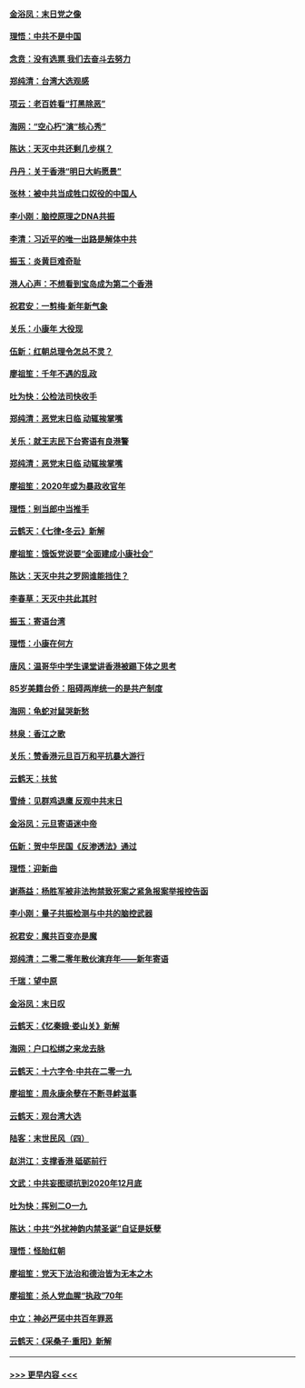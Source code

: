 #### [金浴凤：末日党之像](../pages/nsc993/n11787475.md?t=01122331) 
#### [理悟：中共不是中国](../pages/nsc993/n11787463.md?t=01122331) 
#### [念贲：没有选票  我们去奋斗去努力](../pages/nsc993/n11787398.md?t=01122331) 
#### [郑纯清：台湾大选观感](../pages/nsc993/n11786210.md?t=01122331) 
#### [项云：老百姓看“打黑除恶”](../pages/nsc993/n11785398.md?t=01122331) 
#### [海网：“空心朽”演“核心秀”](../pages/nsc993/n11783874.md?t=01122331) 
#### [陈达：天灭中共还剩几步棋？](../pages/nsc993/n11783719.md?t=01122331) 
#### [丹丹：关于香港“明日大屿愿景”](../pages/nsc993/n11783273.md?t=01122331) 
#### [张林：被中共当成牲口奴役的中国人](../pages/nsc993/n11782397.md?t=01122331) 
#### [李小刚：脑控原理之DNA共振](../pages/nsc993/n11780962.md?t=01122331) 
#### [李清：习近平的唯一出路是解体中共](../pages/nsc993/n11780866.md?t=01122331) 
#### [振玉：炎黄巨难奇耻](../pages/nsc993/n11779632.md?t=01122331) 
#### [港人心声：不想看到宝岛成为第二个香港](../pages/nsc993/n11778817.md?t=01122331) 
#### [祝君安：一剪梅‧新年新气象](../pages/nsc993/n11776340.md?t=01122331) 
#### [关乐：小康年 大役现](../pages/nsc993/n11774213.md?t=01122331) 
#### [伍新：红朝总理令怎总不灵？](../pages/nsc993/n11770813.md?t=01122331) 
#### [廖祖笙：千年不遇的乱政](../pages/nsc993/n11770373.md?t=01122331) 
#### [吐为快：公检法司快收手](../pages/nsc993/n11770359.md?t=01122331) 
#### [郑纯清：恶党末日临 动辄挨掌嘴](../pages/nsc993/n11769912.md?t=01122331) 
#### [关乐：就王志民下台寄语有良港警](../pages/nsc993/n11769903.md?t=01122331) 
#### [郑纯清：恶党末日临 动辄挨掌嘴](../pages/nsc993/n11769356.md?t=01122331) 
#### [廖祖笙：2020年或为暴政收官年](../pages/nsc993/n11768216.md?t=01122331) 
#### [理悟：别当郎中当推手](../pages/nsc993/n11768243.md?t=01122331) 
#### [云鹤天：《七律▪冬云》新解](../pages/nsc993/n11768204.md?t=01122331) 
#### [廖祖笙：饿饭党说要“全面建成小康社会”](../pages/nsc993/n11767482.md?t=01122331) 
#### [陈达：天灭中共之罗网谁能挡住？](../pages/nsc993/n11767465.md?t=01122331) 
#### [李春草：天灭中共此其时](../pages/nsc993/n11767452.md?t=01122331) 
#### [振玉：寄语台湾](../pages/nsc993/n11767432.md?t=01122331) 
#### [理悟：小康在何方](../pages/nsc993/n11767394.md?t=01122331) 
#### [唐风：温哥华中学生课堂讲香港被踢下体之思考](../pages/nsc993/n11766848.md?t=01122331) 
#### [85岁美籍台侨：阻碍两岸统一的是共产制度](../pages/nsc993/n11765043.md?t=01122331) 
#### [海网：龟蛇对鼠哭新愁](../pages/nsc993/n11764895.md?t=01122331) 
#### [林泉：香江之歌](../pages/nsc993/n11764415.md?t=01122331) 
#### [关乐：赞香港元旦百万和平抗暴大游行](../pages/nsc993/n11764382.md?t=01122331) 
#### [云鹤天：扶贫](../pages/nsc993/n11764245.md?t=01122331) 
#### [雪绮：见群鸡退鹰  反观中共末日](../pages/nsc993/n11762112.md?t=01122331) 
#### [金浴凤：元旦寄语迷中帝](../pages/nsc993/n11761788.md?t=01122331) 
#### [伍新：贺中华民国《反渗透法》通过](../pages/nsc993/n11761994.md?t=01122331) 
#### [理悟：迎新曲](../pages/nsc993/n11761152.md?t=01122331) 
#### [谢燕益：杨胜军被非法拘禁致死案之紧急报案举报控告函](../pages/nsc993/n11756134.md?t=01122331) 
#### [李小刚：量子共振检测与中共的脑控武器](../pages/nsc993/n11754518.md?t=01122331) 
#### [祝君安：魔共百变亦是魔](../pages/nsc993/n11754469.md?t=01122331) 
#### [郑纯清：二零二零年散伙演弃年——新年寄语](../pages/nsc993/n11754195.md?t=01122331) 
#### [千瑞：望中原](../pages/nsc993/n11754159.md?t=01122331) 
#### [金浴凤：末日叹](../pages/nsc993/n11752359.md?t=01122331) 
#### [云鹤天：《忆秦娥‧娄山关》新解](../pages/nsc993/n11752348.md?t=01122331) 
#### [海网：户口松绑之来龙去脉](../pages/nsc993/n11752328.md?t=01122331) 
#### [云鹤天：十六字令‧中共在二零一九](../pages/nsc993/n11752305.md?t=01122331) 
#### [廖祖笙：周永康余孽在不断寻衅滋事](../pages/nsc993/n11751013.md?t=01122331) 
#### [云鹤天：观台湾大选](../pages/nsc993/n11751007.md?t=01122331) 
#### [陆客：末世民风（四）](../pages/nsc993/n11749203.md?t=01122331) 
#### [赵洪江：支撑香港 砥砺前行](../pages/nsc993/n11748482.md?t=01122331) 
#### [文武：中共妄图顽抗到2020年12月底](../pages/nsc993/n11748446.md?t=01122331) 
#### [吐为快：挥别二O一九](../pages/nsc993/n11748411.md?t=01122331) 
#### [陈达：中共“外扰神韵内禁圣诞”自证是妖孽](../pages/nsc993/n11748226.md?t=01122331) 
#### [理悟：怪胎红朝](../pages/nsc993/n11748206.md?t=01122331) 
#### [廖祖笙：党天下法治和德治皆为无本之木](../pages/nsc993/n11748135.md?t=01122331) 
#### [廖祖笙：杀人党血腥“执政”70年](../pages/nsc993/n11745144.md?t=01122331) 
#### [中立：神必严惩中共百年罪恶](../pages/nsc993/n11744970.md?t=01122331) 
#### [云鹤天：《采桑子‧重阳》新解](../pages/nsc993/n11744948.md?t=01122331) 

----
#### [ >>> 更早内容 <<< ](../indexes/nsc993-earlier.md)
